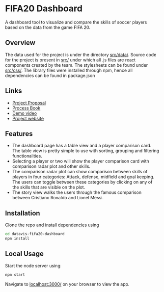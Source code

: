 # FIFA20 Dashboard

A dashboard tool to visualize and compare the skills of soccer players based on the data from the game FIFA 20.

## Overview
The data used for the project is under the directory [src/data/][data-src]. 
Source code for the project is present in [src/][src] under which all .js files are react components created by the team. 
The stylesheets can be found under [src/css/][css-src].
The library files were installed through npm, hence all dependencies can be found in package.json

## Links
* [Project Proposal][doc-prop]
* [Process Book][doc-proc-bk]
* [Demo video][video-demo]
* [Project website][proj-website]

## Features

* The dashboard page has a table view and a player comparison card. The table view is pretty simple to use with sorting, grouping and filtering functionalities.
* Selecting a player or two will show the player comparison card with comparison radar plot and other skills.
* The comparison radar plot can show comparison between skills of players in four categories: Attack, defense, midfield and goal keeping.
The users can toggle between these categories by clicking on any of the skills that are visible on the plot.
* The story view walks the users through the famous comparison between Cristiano Ronaldo and Lionel Messi.

## Installation

Clone the repo and install dependencies using

```bash
cd datavis-fifa20-dashboard
npm install
```

## Local Usage

Start the node server using
```bash
npm start
```
Navigate to [localhost:3000/][localhost] on your browser to view the app.

[doc-prop]: docs/proposal.md
[doc-proc-bk]: docs/process_book.pdf
[raw-data]: src/data/raw.csv
[data-src]: https://www.kaggle.com/sagunsh/fifa-20-complete-player-dataset
[video-demo]: https://www.youtube.com/watch?v=ryY7GoNn4Dk&feature=youtu.be
[localhost]: localhost:3000/
[proj-website]: https://laknaren16.github.io/fifa20-dashboard/index.html
[data-src]: src/data
[src]: src/
[css-src]: src/css
